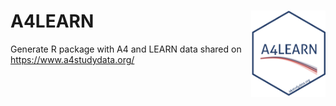 # A4LEARN <a href="https://www.a4studydata.org/"><img src="A4LEARN/man/figures/logo.png" align="right" height="138" /></a>

Generate R package with A4 and LEARN data shared on https://www.a4studydata.org/
